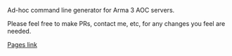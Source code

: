 Ad-hoc command line generator for Arma 3 AOC servers.

Please feel free to make PRs, contact me, etc, for any changes you feel are needed.

[Pages link](https://bromancho.github.io/Command-Line-Generator-Webpage/)
